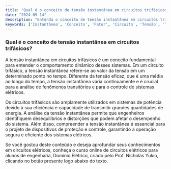 ```yaml
---
title: "Qual é o conceito de tensão instantânea em circuitos trifásicos?"
date: "2024-09-14"
description: "Entenda o conceito de tensão instantânea em circuitos trifásicos e sua importância no estudo de engenharia elétrica."
keywords: ['Instantânea', 'Conceito', 'Fator', 'Circuito', 'Tensão', 'Trifásico']
---
```


### Qual é o conceito de tensão instantânea em circuitos trifásicos?

A tensão instantânea em circuitos trifásicos é um conceito fundamental para entender o comportamento dinâmico desses sistemas. Em um circuito trifásico, a tensão instantânea refere-se ao valor da tensão em um determinado ponto no tempo. Diferente da tensão eficaz, que é uma média ao longo do tempo, a tensão instantânea varia continuamente e é crucial para a análise de fenômenos transitórios e para o controle de sistemas elétricos.

Os circuitos trifásicos são amplamente utilizados em sistemas de potência devido à sua eficiência e capacidade de transmitir grandes quantidades de energia. A análise da tensão instantânea permite que engenheiros identifiquem desequilíbrios e distorções que podem afetar o desempenho do sistema. Além disso, compreender a tensão instantânea é essencial para o projeto de dispositivos de proteção e controle, garantindo a operação segura e eficiente dos sistemas elétricos.

Se você gostou deste conteúdo e deseja aprofundar seus conhecimentos em circuitos elétricos, conheça o curso online de circuitos elétricos para alunos de engenharia, Domínio Elétrico, criado pelo Prof. Nicholas Yukio, clicando no botão presente logo abaixo do texto.
